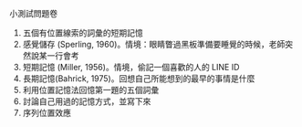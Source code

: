 小測試問題卷

1. 五個有位置線索的詞彙的短期記憶
2. 感覺儲存 (Sperling, 1960)。情境：眼睛瞥過黑板準備要睡覺的時候，老師突然說某一行會考
3. 短期記憶 (Miller, 1956)。情境，偷記一個喜歡的人的 LINE ID
4. 長期記憶(Bahrick, 1975)。回想自己所能想到的最早的事情是什麼
5. 利用位置記憶法回憶第一題的五個詞彙
6. 討論自己用過的記憶方式，並寫下來
7. 序列位置效應